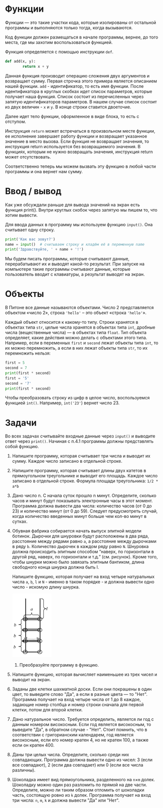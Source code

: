 # Функции

Функции — это такие участки кода, которые изолированы от остальной программы и выполняются только тогда, когда вызываются.

Код функции должен размещаться в начале программы, вернее, до того места, где мы захотим воспользоваться функцией.

Функция определяется с помощью инструкции `def`.

```python
def add(x, y):
		return x + y
```

Данная функция производит операцию сложения двух аргументов и возвращает сумму. Первая строчка этого примера является описанием нашей функции. `add` - идентификатор, то есть имя функции. После идентификатора в круглых скобках идет список параметров, которые получает наша функция. Список состоит из перечисленных через запятую идентификаторов параметров. В нашем случае список состоит из двух величин - `x` и `y`. В конце строки ставится двоеточие.

Далее идет тело функции, оформленное в виде блока, то есть с отступом.

Инструкция `return` может встречаться в произвольном месте функции, ее исполнение завершает работу функции и возвращает указанное значение в место вызова. Если функция не возвращает значения, то инструкция return используется без возвращаемого значения. В функциях, которым не нужно возвращать значения, инструкция return может отсутствовать.

Соответственно теперь мы можем вызвать эту функцию в любой части программы и она вернет нам сумму.

# Ввод / вывод

Как уже обсуждали раньше для вывода значений на экран есть функция print(). Внутри круглых скобок через запятую мы пишем то, что хотим вывести.

Для ввода данных в программу мы используем функцию `input()`. Она считывает одну строку.

```python
print('Как вас зовут?')
name = input()  # считываем строку и кладём её в переменную name
print('Здравствуйте, ' + name + '!')
```

Мы будем писать программы, которые считывают данные, перерабатывают их и выводят какой-то результат. При запуске на компьютере такие программы считывают данные, которые пользователь вводит с клавиатуры, а результат выводят на экран.

# Объекты

В Питоне все данные называются объектами. Число 2 представляется объектом «число 2», строка `'hello'` – это объект «строка `'hello'`».

Каждый объект относится к какому-то типу. Строки хранятся в объектах типа `str`, целые числа хранятся в объектах типа `int`, дробные числа (вещественные числа) — в объектах типа `float`. Тип объекта определяет, какие действия можно делать с объектами этого типа. Например, если в переменных `first` и `second` лежат объекты типа `int`, то их можно перемножить, а если в них лежат объекты типа `str`, то их перемножить нельзя:

```python
first = 5
second = 7
print(first * second)
first = '5'
second = '7'
print(first * second)
```

Чтобы преобразовать строку из цифр в целое число, воспользуемся функцией `int()`. Например, `int('23'`) вернет число 23.

# Задачи

Во всех задачах считывайте входные данные через `input()` и выводите ответ через `print()`. Начиная с п.4.1 программы должны представлять собой функцию.

1. Напишите программу, которая считывает три числа и выводит их сумму. Каждое число записано в отдельной строке.

2. Напишите программу, которая считывает длины двух катетов в прямоугольном треугольнике и выводит его площадь. Каждое число записано в отдельной строке. Формула площади треугольника: `1/2 * a*b`

3. Дано число n. С начала суток прошло n минут. Определите, сколько часов и минут будут показывать электронные часы в этот момент. Программа должна вывести два числа: количество часов (от 0 до 23) и количество минут (от 0 до 59). Следует предусмотреть случай, когда количество введенных минут больше чем кол-во минут в сутках.

4. Обувная фабрика собирается начать выпуск элитной модели ботинок. Дырочки для шнуровки будут расположены в два ряда, расстояние между рядами равно `a`, а расстояние между дырочками в ряду `b`. Количество дырочек в каждом ряду равно `N`. Шнуровка должна происходить элитным способом “наверх, по горизонтали в другой ряд, наверх, по горизонтали и т.д.” (см. рисунок). Кроме того, чтобы шнурки можно было завязать элитным бантиком, длина свободного конца шнурка должна быть l.

   Напишите функцию, которая получает на вход четыре натуральных числа `a`, `b`, `l` и `N` - именно в таком порядке - и должна вывести одно число - искомую длину шнурка.

   ![Картинка к задаче 4](../data/images/З2-1.png)

   1. Преобразуйте программу в функцию.

5. Напишите функцию, которая вычисляет наименьшее из трех чисел и выводит на экран.

6. Заданы две клетки шахматной доски. Если они покрашены в один цвет, то выведите слово "Да", а если в разные цвета — то "Нет". Программа получает на вход четыре числа от 1 до 8 каждое, задающие номер столбца и номер строки сначала для первой клетки, потом для второй клетки.

7. Дано натуральное число. Требуется определить, является ли год с данным номером високосным. Если год является високосным, то выведите "Да", в обратном случае - "Нет".  Стоит помнить, что в соответствии с григорианским календарем, год является високосным, если его номер кратен 4, но не кратен 100, а также если он кратен 400.

8. Даны три целых числа. Определите, сколько среди них совпадающих. Программа должна вывести одно из чисел: 3 (если все совпадают), 2 (если два совпадает) или 0 (если все числа различны).

9. Шоколадка имеет вид прямоугольника, разделенного на `n`×`m` долек. Шоколадку можно один раз разломить по прямой на две части. Определите, можно ли таким образом отломить от шоколадки часть, состоящую ровно из `k` долек. Программа получает на вход три числа: `n`, `m`, `k` и должна вывести "Да" или "Нет".